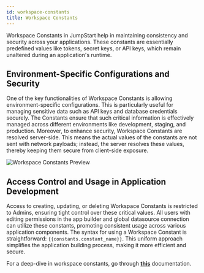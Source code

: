 ```yaml
---
id: workspace-constants
title: Workspace Constants
---
```


Workspace Constants in JumpStart help in maintaining consistency and security across your applications. These constants are essentially predefined values like tokens, secret keys, or API keys, which remain unaltered during an application's runtime.

<div style={{paddingTop:'24px', paddingBottom:'24px'}}>

## Environment-Specific Configurations and Security
One of the key functionalities of Workspace Constants is allowing environment-specific configurations. This is particularly useful for managing sensitive data such as API keys and database credentials securely. The Constants ensure that such critical information is effectively managed across different environments like development, staging, and production. Moreover, to enhance security, Workspace Constants are resolved server-side. This means the actual values of the constants are not sent with network payloads; instead, the server resolves these values, thereby keeping them secure from client-side exposure.

<div style={{textAlign: 'center'}}>
    <img className="screenshot-full" src="/img/jumpstart-concepts/workspace-constants/workspace-constants-preview.png" alt="Workspace Constants Preview" />
</div>

</div>

<div style={{paddingTop:'24px', paddingBottom:'24px'}}>

## Access Control and Usage in Application Development
Access to creating, updating, or deleting Workspace Constants is restricted to Admins, ensuring tight control over these critical values. All users with editing permissions in the app builder and global datasource connection can utilize these constants, promoting consistent usage across various application components. The syntax for using a Workspace Constant is straightforward: `{{constants.constant_name}}`. This uniform approach simplifies the application building process, making it more efficient and secure.

</div>

For a deep-dive in workspace constants, go through **[this](/docs/org-management/workspaces/workspace_constants/)** documentation.